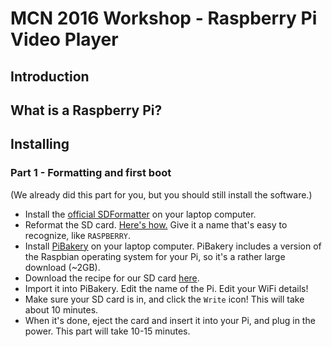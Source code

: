 # MCN 2016 Workshop - Raspberry Pi Video Player

## Introduction

## What is a Raspberry Pi? 

## Installing
### Part 1 - Formatting and first boot
(We already did this part for you, but you should still install the software.)
* Install the [official SDFormatter](https://www.sdcard.org/downloads/formatter_4/) on your laptop computer.
* Reformat the SD card. [Here's how.](http://www.raspberrypi-spy.co.uk/2015/03/how-to-format-pi-sd-cards-using-sd-formatter/) Give it a name that's easy to recognize, like `RASPBERRY`.
* Install [PiBakery](http://pibakery.org/download.html) on your laptop computer. PiBakery includes a version of the Raspbian operating system for your Pi, so it's a rather large download (~2GB). 
* Download the recipe for our SD card [here](./mcn2016recipe.xml).
* Import it into PiBakery. Edit the name of the Pi. Edit your WiFi details! 
* Make sure your SD card is in, and click the `Write` icon! This will take about 10 minutes.
* When it's done, eject the card and insert it into your Pi, and plug in the power. This part will take 10-15 minutes.